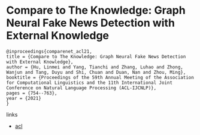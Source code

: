 # Compare to The Knowledge: Graph Neural Fake News Detection with External Knowledge

```
@inproceedings{comparenet_acl21,
title = {Compare to The Knowledge: Graph Neural Fake News Detection with External Knowledge},
author = {Hu, Linmei and Yang, Tianchi and Zhang, Luhao and Zhong, Wanjun and Tang, Duyu and Shi, Chuan and Duan, Nan and Zhou, Ming},
booktitle = {Proceedings of the 59th Annual Meeting of the Association for Computational Linguistics and the 11th International Joint Conference on Natural Language Processing (ACL-IJCNLP)},
pages = {754--763},
year = {2021}
}
```

links
- [acl](https://aclanthology.org/2021.acl-long.62)
